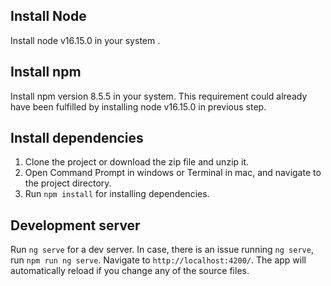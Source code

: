 


## Install Node 

Install node v16.15.0 in your system .

## Install npm  

Install npm version 8.5.5 in your system. This requirement could already have been fulfilled by installing node v16.15.0 in previous step.

## Install dependencies

1. Clone the project or download the zip file and unzip it.
2. Open Command Prompt in windows or Terminal in mac, and navigate to the project directory.
3. Run `npm install` for installing dependencies.

## Development server

Run `ng serve` for a dev server. In case, there is an issue running `ng serve`, run `npm run ng serve`. Navigate to `http://localhost:4200/`. The app will automatically reload if you change any of the source files. 

